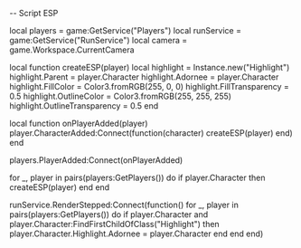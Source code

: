 -- Script ESP

local players = game:GetService("Players")
local runService = game:GetService("RunService")
local camera = game.Workspace.CurrentCamera

local function createESP(player)
    local highlight = Instance.new("Highlight")
    highlight.Parent = player.Character
    highlight.Adornee = player.Character
    highlight.FillColor = Color3.fromRGB(255, 0, 0)
    highlight.FillTransparency = 0.5
    highlight.OutlineColor = Color3.fromRGB(255, 255, 255)
    highlight.OutlineTransparency = 0.5
end

local function onPlayerAdded(player)
    player.CharacterAdded:Connect(function(character)
        createESP(player)
    end)
end

players.PlayerAdded:Connect(onPlayerAdded)

for _, player in pairs(players:GetPlayers()) do
    if player.Character then
        createESP(player)
    end
end

runService.RenderStepped:Connect(function()
    for _, player in pairs(players:GetPlayers()) do
        if player.Character and player.Character:FindFirstChildOfClass("Highlight") then
            player.Character.Highlight.Adornee = player.Character
        end
    end
end)
